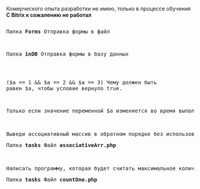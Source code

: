 <p> Комерческого опыта разработки не имею, только в процессе обучения</b>
<b> C Bitrix к сожалению не работал</b>
<pre>
<p>Папка <b>Forms</b> Отправка формы в файл</p>
<p>Папка <b>inDB</b> Отправка формы в базу данных</p>

($a == 1 && $a == 2 && $a == 3)
Чему должен быть равен $a, чтобы условие вернуло true.
<p>Только если значение переменной $a изменяется во время выполнения программы </p><br>
Выведи ассоциативный массив в обратном порядке без использования  array_reverse(). 
<p>Папка <b>tasks</b> Файл <b>associativeArr.php</b></p><br>
Написать программу, которая будет считать максимальное количество последовательных “1” в массиве.
<p>Папка <b>tasks</b> Файл <b>countOne.php</b></p>
 </pre>
